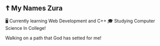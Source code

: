 ## ☦️ My Names Zura

🖥️ Currently learning Web Development and C++
🎓 Studying Computer Science In College!

Walking on a path that God has setted for me!
